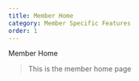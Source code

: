 ```yaml
---
title: Member Home
category: Member Specific Features
order: 1
---
```


Member Home

> This is the member home page
